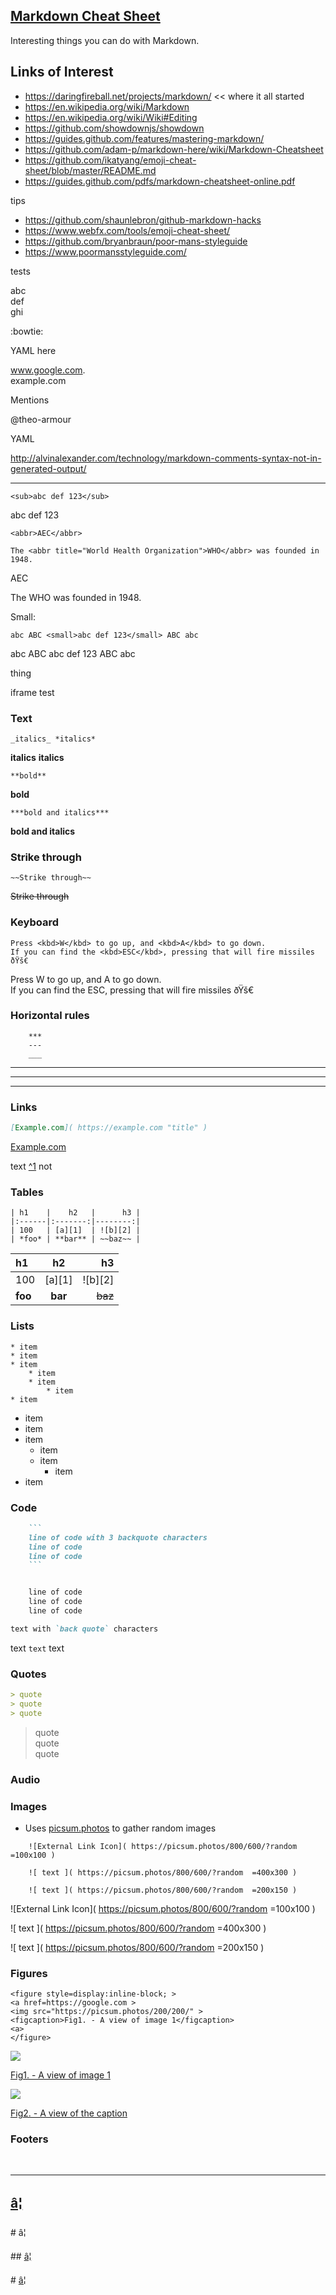 ## [Markdown Cheat Sheet](#/markdown-cheat-sheet.md)

Interesting things you can do with Markdown.

## Links of Interest

*   https://daringfireball.net/projects/markdown/ \<\< where it all started
*   https://en.wikipedia.org/wiki/Markdown
*   https://en.wikipedia.org/wiki/Wiki#Editing
*   https://github.com/showdownjs/showdown
*   https://guides.github.com/features/mastering-markdown/
*   https://github.com/adam-p/markdown-here/wiki/Markdown-Cheatsheet
*   https://github.com/ikatyang/emoji-cheat-sheet/blob/master/README.md
*   https://guides.github.com/pdfs/markdown-cheatsheet-online.pdf

tips

*   https://github.com/shaunlebron/github-markdown-hacks
*   https://www.webfx.com/tools/emoji-cheat-sheet/
*   https://github.com/bryanbraun/poor-mans-styleguide
*   https://www.poormansstyleguide.com/

tests

abc  
def  
ghi

:bowtie:

YAML here

www.google.com.  
example.com

Mentions

@theo-armour

YAML

http://alvinalexander.com/technology/markdown-comments-syntax-not-in-generated-output/

---

```
<sub>abc def 123</sub>
```

abc def 123

```
<abbr>AEC</abbr>

The <abbr title="World Health Organization">WHO</abbr> was founded in 1948.
```

AEC

The WHO was founded in 1948.

Small:

```
abc ABC <small>abc def 123</small> ABC abc
```

abc ABC abc def 123 ABC abc

thing

iframe test

### Text

```
_italics_ *italics*
```

**italics** **italics**

```
**bold**
```

**bold**

```
***bold and italics***
```

**bold and italics**

### Strike through

```
~~Strike through~~
```

~~Strike through~~

### Keyboard

```
Press <kbd>W</kbd> to go up, and <kbd>A</kbd> to go down.
If you can find the <kbd>ESC</kbd>, pressing that will fire missiles ðŸš€
```

Press W to go up, and A to go down.  
If you can find the ESC, pressing that will fire missiles ðŸš€

### Horizontal rules

```
    ***
    ---
    ___
```

---

---

---

### Links

```Markdown
[Example.com]( https://example.com "title" )
```

[Example.com](https://example.com "title")

text [^1](footnote) not

### Tables

```
| h1    |    h2   |      h3 |
|:------|:-------:|--------:|
| 100   | [a][1]  | ![b][2] |
| *foo* | **bar** | ~~baz~~ |
```

| h1 | h2 | h3 |
| :-- | :-: | --: |
| 100 | \[a\]\[1\] | !\[b\]\[2\] |
| **foo** | **bar** | ~~baz~~ |

### Lists

```
* item
* item
* item
    * item
    * item
        * item
* item
```

*   item
*   item
*   item
    *   item
    *   item
        *   item
*   item

### Code

```Markdown
    ```
    line of code with 3 backquote characters
    line of code
    line of code
    ```
```

```Markdown

    line of code
    line of code
    line of code
```

```Markdown
text with `back quote` characters
```

text `text` text

### Quotes

```markdown
> quote
> quote
> quote
```

> quote  
> quote  
> quote

### Audio

### Images

*   Uses [picsum.photos](https://picsum.photos) to gather random images

```
    ![External Link Icon]( https://picsum.photos/800/600/?random =100x100 )

    ![ text ]( https://picsum.photos/800/600/?random  =400x300 )

    ![ text ]( https://picsum.photos/800/600/?random  =200x150 )
```

!\[External Link Icon\]( https://picsum.photos/800/600/?random =100x100 )

!\[ text \]( https://picsum.photos/800/600/?random =400x300 )

!\[ text \]( https://picsum.photos/800/600/?random =200x150 )

### Figures

```
<figure style=display:inline-block; >
<a href=https://google.com >
<img src="https://picsum.photos/200/200/" >
<figcaption>Fig1. - A view of image 1</figcaption>
<a>
</figure>
```

[![](https:///picsum.photos/200/200/)](https://google.com)

[Fig1. - A view of image 1](https://google.com)

[![](https://picsum.photos/200/200/)](https://google.com)

[Fig2. - A view of the caption](https://google.com)

### Footers

 

---

## [â¦](javascript:window.scrollTo(0,0);)

\# â¦

\## [â¦](javascript:content.scrollTop=0;)

\# [â¦](javascript:window.scrollTop=0;)